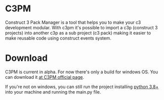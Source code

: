 # C3PM

Construct 3 Pack Manager is a tool that helps you to make your c3 development modular. With c3pm it's possible to import a c3p
(construct 3 projects) into another c3p as a sub project (c3 pack) making it easier to make reusable code using construct events system.

# Download

C3PM is current in alpha. For now there's only a build for windows OS. You can download it [at C3PM official page](https://relixes.itch.io/).

If you're not on windows, you can still run the project installing [python 3.8+](https://www.python.org/downloads/release/python-380/) into your machine and running the main.py file.
